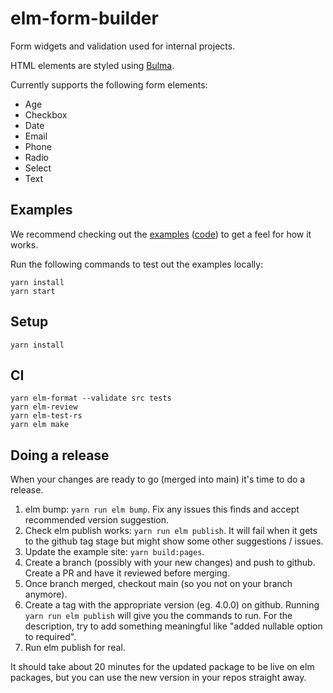# elm-form-builder

Form widgets and validation used for internal projects.

HTML elements are styled using [Bulma](https://bulma.io).

Currently supports the following form elements:

- Age
- Checkbox
- Date
- Email
- Phone
- Radio
- Select
- Text

## Examples

We recommend checking out the [examples] ([code]) to get a feel for how it works.

[examples]: https://canceraiddev.github.io/elm-form-builder/
[code]: https://github.com/canceraiddev/elm-form-builder/tree/main/examples

Run the following commands to test out the examples locally:

```
yarn install
yarn start
```

## Setup

```
yarn install
```

## CI

```
yarn elm-format --validate src tests
yarn elm-review
yarn elm-test-rs
yarn elm make
```

## Doing a release

When your changes are ready to go (merged into main) it's time to do a release.

1. elm bump: `yarn run elm bump`. Fix any issues this finds and accept recommended version suggestion.
2. Check elm publish works: `yarn run elm publish`. It will fail when it gets to the github tag stage but might show some other suggestions / issues.
3. Update the example site: `yarn build:pages`.
4. Create a branch (possibly with your new changes) and push to github. Create a PR and have it reviewed before merging.
5. Once branch merged, checkout main (so you not on your branch anymore).
6. Create a tag with the appropriate version (eg. 4.0.0) on github. Running `yarn run elm publish` will give you the commands to run. For the description, try to add something meaningful like "added nullable option to required".
7. Run elm publish for real.


It should take about 20 minutes for the updated package to be live on elm packages, but you can use the new version in your repos straight away.
